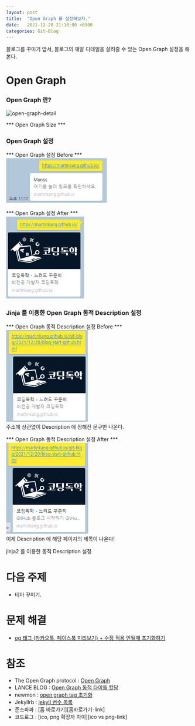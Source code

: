 ```yaml
---
layout: post
title:  "Open Graph 를 설정해보자."
date:   2021-12-20 21:10:00 +0900
categories: Git-Blog
---
```

블로그를 꾸미기 앞서, 블로그의 깨알 디테일을 살려줄 수 있는 Open Graph 설정을 해본다.  
 

# Open Graph 

### Open Graph 란?

![open-graph-detail](https://ourcodeworld.com/public-media/articles/articleocw-56d1a6901b773.png) 
   

*** Open Graph Size ***  
  

### Open Graph 설정
  

*** Open Graph 설정 Before ***  
![before-OG](/assets/img/post-img/open-graph/before-OG.png)  

  
*** Open Graph 설정 After ***  
![after-OG](/assets/img/post-img/open-graph/after-OG.png)   


### Jinja 를 이용한 Open Graph 동적 Description 설정  

  
*** Open Graph 동적 Description 설정 Before ***   
![after-OG2-1](/assets/img/post-img/open-graph/after-OG2-1.png)   
주소에 상관없이 Description 에 정해진 문구만 나온다.

*** Open Graph 동적 Description 설정 After ***  
![after-OG2-2](/assets/img/post-img/open-graph/after-OG2-2.png)   
이제 Description 에 해당 페이지의 제목이 나온다!  

 

jinja2 를 이용한 동적 Description 설정  

# 다음 주제
- 테마 꾸미기.


# 문제 해결
- [og 태그 (카카오톡, 페이스북 미리보기) + 수정 적용 안될때 초기화하기][og-초기화-link]  


# 참조
- The Open Graph protocol : [Open Graph][og-link]
- LANCE BLOG : [Open Graph 동적 타이틀 할당][og-동적타이틀-link]
- newmon : [open graph tag 초기화][og-초기화-link]
- Jekyllrb : [jekyll 변수 목록][jekyll-변수-link]
- 준스파파 : [홈 바로가기][홈바로가기-link]
- 코드로그 : [ico, png 확장자 차이][ico vs png-link]


[og-link]: https://ogp.me/
[og-동적타이틀-link]: https://lanace.github.io/articles/what-is-open-graph/
[og-초기화-link]: https://infinitt.tistory.com/285
[jekyll-변수-link]: http://jekyllrb-ko.github.io/docs/variables/